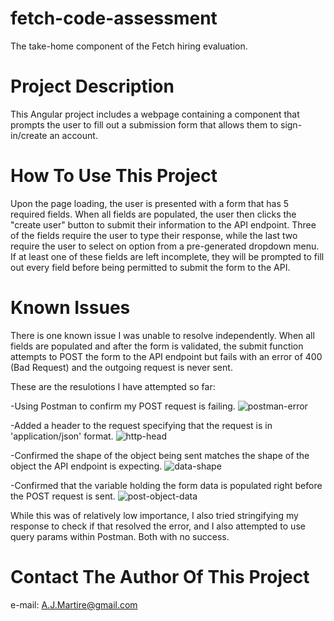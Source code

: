 # fetch-code-assessment
The take-home component of the Fetch hiring evaluation.

# Project Description
This Angular project includes a webpage containing a component that prompts the user to fill out a submission form that allows them to sign-in/create an account.

# How To Use This Project
Upon the page loading, the user is presented with a form that has 5 required fields. When all fields are populated, the user then clicks the "create user" button to submit their information to the API endpoint. Three of the fields require the user to type their response, while the last two require the user to select on option from a pre-generated dropdown menu. If at least one of these fields are left incomplete, they will be prompted to fill out every field before being permitted to submit the form to the API.

# Known Issues
There is one known issue I was unable to resolve independently. When all fields are populated and after the form is validated, the submit function attempts to POST the form to the API endpoint but fails with an error of 400 (Bad Request) and the outgoing request is never sent.

These are the resulotions I have attempted so far:

-Using Postman to confirm my POST request is failing.
![postman-error](https://user-images.githubusercontent.com/86023455/150874201-119dbfd1-82f5-475a-b6a7-1d6947700ae5.jpg)

-Added a header to the request specifying that the request is in 'application/json' format.
![http-head](https://user-images.githubusercontent.com/86023455/150874500-a902bbf9-5a02-4f4f-8000-5dbd2ef12397.jpg)

-Confirmed the shape of the object being sent matches the shape of the object the API endpoint is expecting.
![data-shape](https://user-images.githubusercontent.com/86023455/150874943-573ac240-6185-4f41-8ff5-05d017fd1b35.jpg)

-Confirmed that the variable holding the form data is populated right before the POST request is sent.
![post-object-data](https://user-images.githubusercontent.com/86023455/150874813-332c1999-0211-4bd2-8903-26e281560bab.jpg)

While this was of relatively low importance, I also tried stringifying my response to check if that resolved the error, and I also attempted to use query params within Postman. Both with no success.

# Contact The Author Of This Project
e-mail: A.J.Martire@gmail.com
